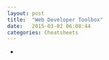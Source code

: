 ```yaml
---
layout: post
title:  "Web Developer Toolbox"
date:   2015-03-02 06:08:44
categories: Cheatsheets
---
```


* 